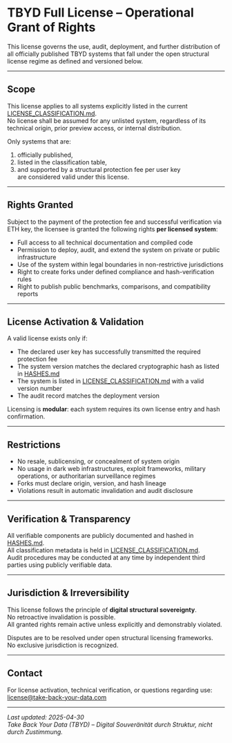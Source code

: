 # TBYD Full License – Operational Grant of Rights

This license governs the use, audit, deployment, and further distribution of all officially published TBYD systems that fall under the open structural license regime as defined and versioned below.

* * *

## Scope

This license applies to all systems explicitly listed in the current [LICENSE_CLASSIFICATION.md](./LICENSE_CLASSIFICATION.md).  
No license shall be assumed for any unlisted system, regardless of its technical origin, prior preview access, or internal distribution.  

Only systems that are:
1. officially published,
2. listed in the classification table,
3. and supported by a structural protection fee per user key  
are considered valid under this license.

* * *

## Rights Granted

Subject to the payment of the protection fee and successful verification via ETH key, the licensee is granted the following rights **per licensed system**:

- Full access to all technical documentation and compiled code
- Permission to deploy, audit, and extend the system on private or public infrastructure
- Use of the system within legal boundaries in non-restrictive jurisdictions
- Right to create forks under defined compliance and hash-verification rules
- Right to publish public benchmarks, comparisons, and compatibility reports

* * *

## License Activation & Validation

A valid license exists only if:

- The declared user key has successfully transmitted the required protection fee
- The system version matches the declared cryptographic hash as listed in [HASHES.md](./HASHES.md)
- The system is listed in [LICENSE_CLASSIFICATION.md](./LICENSE_CLASSIFICATION.md) with a valid version number
- The audit record matches the deployment version

Licensing is **modular**: each system requires its own license entry and hash confirmation.

* * *

## Restrictions

- No resale, sublicensing, or concealment of system origin
- No usage in dark web infrastructures, exploit frameworks, military operations, or authoritarian surveillance regimes
- Forks must declare origin, version, and hash lineage
- Violations result in automatic invalidation and audit disclosure

* * *

## Verification & Transparency

All verifiable components are publicly documented and hashed in [HASHES.md](./HASHES.md).  
All classification metadata is held in [LICENSE_CLASSIFICATION.md](./LICENSE_CLASSIFICATION.md).  
Audit procedures may be conducted at any time by independent third parties using publicly verifiable data.

* * *

## Jurisdiction & Irreversibility

This license follows the principle of **digital structural sovereignty**.  
No retroactive invalidation is possible.  
All granted rights remain active unless explicitly and demonstrably violated.

Disputes are to be resolved under open structural licensing frameworks.  
No exclusive jurisdiction is recognized.

* * *

## Contact

For license activation, technical verification, or questions regarding use:  
[license@take-back-your-data.com](mailto:license@take-back-your-data.com)

* * *

_Last updated: 2025-04-30_  
_Take Back Your Data (TBYD) – Digital Souveränität durch Struktur, nicht durch Zustimmung._
